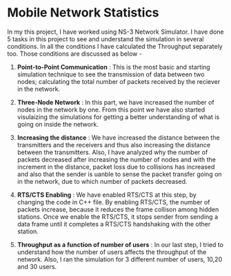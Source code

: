 # Mobile Network Statistics

In my this project, I have worked using NS-3 Network Simulator. I have done 5 tasks in this project to see and understand the simulation in several conditions. In all the conditions I have calculated the Throughput separately too. Those conditions are discussed as below - 

1. **Point-to-Point Communication** : This is the most basic and starting simulation technique to see the transmission of data between two nodes; calculating the total number of packets received by the reciever in the network.

2. **Three-Node Network** : In this part, we have increased the number of nodes in the network by one. From this point we have also started visulaizing the simulations for getting a better understanding of what is going on inside the network.

3. **Increasing the distance** : We have increased the distance between the transmitters and the receivers and thus also increasing the distance between the transmitters. Also, I have analyzed why the number of packets decreased after increasing the number of nodes and with the increment in the distance, packet loss due to collisions has increased and also that the sender is uanble to sense the packet transfer going on in the network, due to which number of packets decreased.

4. **RTS/CTS Enabling** : We have enabled RTS/CTS at this step, by changing the code in C++ file. By enabling RTS/CTS, the number of packets increase, because it reduces the frame collison among hidden stations. Once we enable the RTS/CTS, it stops sender from sending a data frame until it completes a RTS/CTS handshaking with the other station. 

5. **Throughput as a function of number of users** : In our last step, I tried to understand how the number of users affects the throughput of the network. Also, I ran the simulation for 3 different number of users, 10,20 and 30 users. 
